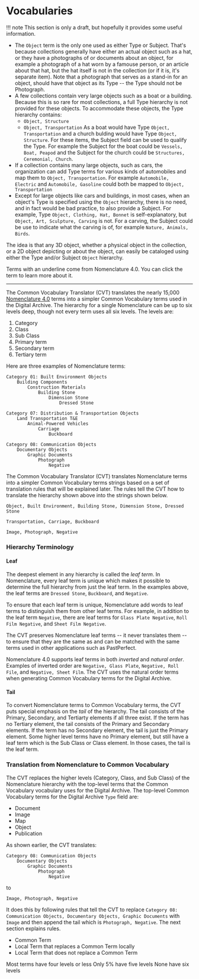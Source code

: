 # Vocabularies

!!! note
    This section is only a draft, but hopefully it provides some useful information.

-   The `Object` term is the only one used as either Type or Subject. That's because collections generally have either an
    actual object such as a hat, or they have a photographs of or documents about an object, for example a photograph of
    a hat worn by a famouse person, or an article about that hat, but the hat itself is not in the collection (or if it is,
    it's separate item). Note that a photograph that serves as a stand-in for an object, should have that object as its Type --
    the Type should not be Photograph. 
-   A few collections contain very large objects such as a boat or a building. Because this is so rare for most collections,
    a full Type hierarchy is not provided for these objects. To accommodate these objects, the Type hierarchy contains:
    -   `Object, Structure`
    -   `Object, Transportation`
    As a boat would have Type `Object, Transportation` and a church bulding would have Type `Object, Structure`. For these items,
    the Subject field can be used to qualify the Type. For example the Subject for the boat could be `Vessels, Boat, Peapod`
    and the Subject for the church could be `Structures, Ceremonial, Church`.
-   If a collection contains many large objects, such as cars, the organization can add Type terms for various kinds of
    automobiles and map them to `Object, Transportation`. For example `Automobile, Electric` and `Automobile, Gasoline`
    could both be mapped to `Object, Transportation`
-   Except for large objects like cars and buildings, in most cases, when an object's Type is specified using the `Object`
    hierarchy, there is no need, and in fact would be bad practice, to also provide a Subject. For example, Type 
    `Object, Clothing, Hat, Bonnet` is self-explanatory, but `Object, Art, Sculpture, Carving` is not. For a carving, the
    Subject could be use to indicate what the carving is of, for example `Nature, Animals, Birds`.

The idea is that any 3D object, whether a physical object in the collection, or a 2D object depicting or about the object,
can easily be cataloged using either the Type and/or Subject `Object` hierarchy.

Terms with an underline come from Nomenclature 4.0. You can click the term to learn more about it.

---

The Common Vocabulary Translator (CVT) translates the nearly 15,000 [Nomenclature 4.0](https://www.nomenclature.info/apropos-about.app?lang=en) terms into a simpler Common Vocabulary terms used in the Digital Archive. The hierarchy for a single Nomenclature can be up to six levels deep, though not every term uses all six levels. The levels are:

1.  Category
1.  Class
1.  Sub Class
1.  Primary term
1.  Secondary term
1.  Tertiary term

Here are three examples of Nomenclature terms:

```
Category 01: Built Environment Objects
    Building Components
        Construction Materials
            Building Stone
                Dimension Stone
                    Dressed Stone

Category 07: Distribution & Transportation Objects
    Land Transportation T&E
        Animal-Powered Vehicles
            Carriage
                Buckboard

Category 08: Communication Objects
    Documentary Objects
        Graphic Documents
            Photograph
                Negative
```                    

The Common Vocabulary Translator (CVT) translates Nomenclature terms into a simpler Common Vocabulary terms strings based on a set of translation rules that will be explained later. The rules tell the CVT how to translate the hierarchy shown above into the strings shown below.

```
Object, Built Environment, Building Stone, Dimension Stone, Dressed Stone

Transportation, Carriage, Buckboard

Image, Photograph, Negative
```

### Hierarchy Terminology

#### Leaf
The deepest element in any hierarchy is called the *leaf term*. In Nomenclature, every leaf term is unique which makes it possible to determine the full hierarchy from just the leaf term. In the examples above, the leaf terms are `Dressed Stone`, `Buckboard`, and `Negative`.

To ensure that each leaf term is unique, Nomenclature add words to leaf terms to distinguish them from other leaf terms. For example, in addition to the leaf term `Negative`, there are leaf terms for `Glass Plate Negative`, `Roll Film Negative`, and `Sheet Film Negative`.

The CVT preserves Nomenclature leaf terms -- it never translates them -- to ensure that they are the same as and can be
matched with the same terms used in other applications such as PastPerfect.

Nomenclature 4.0 supports leaf terms in both *inverted* and *natural order*. Examples of inverted order are `Negative, Glass Plate`, `Negative, Roll File`, and `Negative, Sheet Film`. The CVT uses the natural order terms when generating Common Vocabulary terms for the Digital Archive.

#### Tail
To convert Nomenclature terms to Common Vocabulary terms, the CVT puts special emphasis on the *tail* of the hierarchy. The tail consists of the Primary, Secondary, and Tertiarty elements if all three exist. If the term has no Tertiary element, the tail consists of the Primary and Secondary elements. If the term has no Secondary element, the tail is just the Primary element. Some higher level terms have no Primary element, but still have a leaf term which is the Sub Class or Class element. In those cases, the tail is the leaf term.

### Translation from Nomenclature to Common Vocabulary

The CVT replaces the higher levels (Category, Class, and Sub Class) of the Nomenclature hierarchy with the top-level terms that the Common Vocabulary vocabulary uses for the Digital Archive. The top-level Common Vocabulary terms for the Digital Archive `Type` field are:

-   Document
-   Image
-   Map
-   Object
-   Publication

As shown earlier, the CVT translates:
```
Category 08: Communication Objects
    Documentary Objects
        Graphic Documents
            Photograph
                Negative
```                
to
```
Image, Photograph, Negative
```     

It does this by following rules that tell the CVT to replace `Category 08: Communication Objects, Documentary Objects, Graphic Documents` with `Image` and then append the tail which is `Photograph, Negative`. The next section explains rules.

- Common Term
- Local Term that replaces a Common Term locally
- Local Term that does not replace a Common Term

Most terms have four levels or less
Only 5% have five levels
None have six levels

